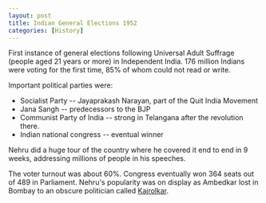 ```yaml
---
layout: post
title: Indian General Elections 1952
categories: [History]
---
```


First instance of general elections following Universal Adult Suffrage (people aged 21 years or more)
in Independent India. 176 million Indians were voting for the first time, 85% of whom could not read or write.

Important political parties were:

* Socialist Party -- Jayaprakash Narayan, part of the Quit India Movement
* Jana Sangh -- predecessors to the BJP
* Communist Party of India -- strong in Telangana after the revolution there.
* Indian national congress -- eventual winner

Nehru did a huge tour of the country where he covered it end to end in 9 weeks, addressing millions of people
in his speeches.

The voter turnout was about 60%. Congress eventually won 364 seats out of 489 in Parliament. Nehru's popularity
was on display as Ambedkar lost in Bombay to an obscure politician called 
[Kajrolkar](https://en.wikipedia.org/wiki/Narayan_Sadoba_Kajrolkar).
